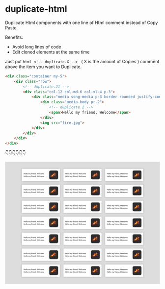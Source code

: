 # duplicate-html
Duplicate Html components with one line of Html comment instead of Copy Paste.

Benefits:
* Avoid long lines of code
* Edit cloned elements at the same time

Just put ```html <!-- duplicate.X --> ``` ( X is the amount of Copies ) comment above the item you want to Duplicate.

```html
<div class="container my-5">
	<div class="row">
		<!-- duplicate.21 -->
		<div class="col-12 col-md-6 col-xl-4 p-3">
			<div class="media song-media p-3 border rounded justify-content-center align-items-center">
				<div class="media-body pr-2">
					<!-- duplicate.2 -->
					<span>Hello my friend, Welcome</span>
				</div>
				<img src="fire.jpg">
			</div>
		</div>
	</div>
</div>
```

:point_down::point_down::point_down::point_down::point_down::point_down:

![Screenshot](https://github.com/Enesklmc/duplicate-html/blob/master/duplicateHTMLscreenshot.png)
